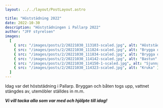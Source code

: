 ```yaml
---
layout: ../../layout/PostLayout.astro

title: "Höststädning 2022"
date: 2022-10-30
description: "Höststädningen i Pallarp 2022"
author: "JFF styrelsen"
images:
  [
    { src: "/images/posts/2/20221030_113103-scaled.jpg", alt: "Höststädning i Pallarp" },
    { src: "/images/posts/2/20221030_111824-scaled.jpg", alt: "Brygga och båt tas upp" },
    { src: "/images/posts/2/20221030_111834-scaled.jpg", alt: "Brygga och båt tas upp" },
    { src: "/images/posts/2/20221030_114142-scaled.jpg", alt: "Bastun" },
    { src: "/images/posts/2/20221030_114150-1-scaled.jpg", alt: "Sjunnarydssjön" },
    { src: "/images/posts/2/20221030_114323-scaled.jpg", alt: "Kruka" },
  ]
---
```


Idag var det höststädning i Pallarp. Bryggan och båten togs upp, vattnet stängdes av, utemöbler ställdes in m.m.

**_Vi vill tacka alla som var med och hjälpte till idag!_**
